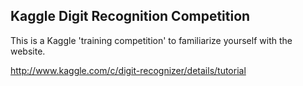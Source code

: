 ## Kaggle Digit Recognition Competition

This is a Kaggle 'training competition' to familiarize yourself with the website.

http://www.kaggle.com/c/digit-recognizer/details/tutorial